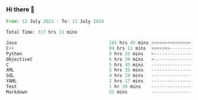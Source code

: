 ### Hi there 👋

<!--
**luoxuanzao/luoxuanzao** is a ✨ _special_ ✨ repository because its `README.md` (this file) appears on your GitHub profile.

Here are some ideas to get you started:

- 🔭 I’m currently working on ...
- 🌱 I’m currently learning ...
- 👯 I’m looking to collaborate on ...
- 🤔 I’m looking for help with ...
- 💬 Ask me about ...
- 📫 How to reach me: ...
- 😄 Pronouns: ...
- ⚡ Fun fact: ...
-->

<!--START_SECTION:waka-->

```rust
From: 12 July 2023 - To: 11 July 2024

Total Time: 317 hrs 21 mins

Java                                   185 hrs 45 mins >>>>>>>>>>>>>>>----------   58.47 %
C++                                    89 hrs 11 mins  >>>>>>>------------------   28.08 %
Python                                 9 hrs 35 mins   >------------------------   03.02 %
ObjectiveC                             6 hrs 39 mins   >------------------------   02.10 %
C                                      5 hrs 45 mins   -------------------------   01.81 %
XML                                    5 hrs 35 mins   -------------------------   01.76 %
SQL                                    4 hrs 29 mins   -------------------------   01.42 %
YAML                                   2 hrs 17 mins   -------------------------   00.72 %
Text                                   1 hr 26 mins    -------------------------   00.45 %
Markdown                               52 mins         -------------------------   00.28 %
```

<!--END_SECTION:waka-->